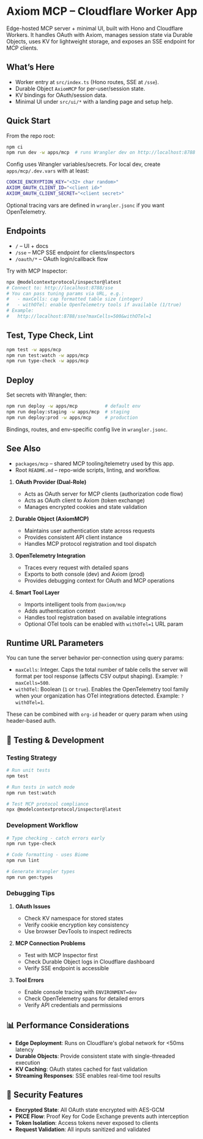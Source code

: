 # Axiom MCP – Cloudflare Worker App

Edge-hosted MCP server + minimal UI, built with Hono and Cloudflare Workers. It handles OAuth with Axiom, manages session state via Durable Objects, uses KV for lightweight storage, and exposes an SSE endpoint for MCP clients.

## What’s Here

- Worker entry at `src/index.ts` (Hono routes, SSE at `/sse`).
- Durable Object `AxiomMCP` for per-user/session state.
- KV bindings for OAuth/session data.
- Minimal UI under `src/ui/*` with a landing page and setup help.

## Quick Start

From the repo root:

```bash
npm ci
npm run dev -w apps/mcp  # runs Wrangler dev on http://localhost:8788
```

Config uses Wrangler variables/secrets. For local dev, create `apps/mcp/.dev.vars` with at least:

```bash
COOKIE_ENCRYPTION_KEY="<32+ char random>"
AXIOM_OAUTH_CLIENT_ID="<client id>"
AXIOM_OAUTH_CLIENT_SECRET="<client secret>"
```

Optional tracing vars are defined in `wrangler.jsonc` if you want OpenTelemetry.

## Endpoints

- `/` – UI + docs
- `/sse` – MCP SSE endpoint for clients/inspectors
- `/oauth/*` – OAuth login/callback flow

Try with MCP Inspector:

```bash
npx @modelcontextprotocol/inspector@latest
# Connect to: http://localhost:8788/sse
# You can pass tuning params via URL, e.g.:
#   - maxCells: cap formatted table size (integer)
#   - withOTel: enable OpenTelemetry tools if available (1/true)
# Example:
#   http://localhost:8788/sse?maxCells=500&withOTel=1
```

## Test, Type Check, Lint

```bash
npm test -w apps/mcp
npm run test:watch -w apps/mcp
npm run type-check -w apps/mcp
```

## Deploy

Set secrets with Wrangler, then:

```bash
npm run deploy -w apps/mcp          # default env
npm run deploy:staging -w apps/mcp  # staging
npm run deploy:prod -w apps/mcp     # production
```

Bindings, routes, and env-specific config live in `wrangler.jsonc`.

## See Also

- `packages/mcp` – shared MCP tooling/telemetry used by this app.
- Root `README.md` – repo-wide scripts, linting, and workflow.

1. **OAuth Provider (Dual-Role)**
   - Acts as OAuth server for MCP clients (authorization code flow)
   - Acts as OAuth client to Axiom (token exchange)
   - Manages encrypted cookies and state validation

2. **Durable Object (AxiomMCP)**
   - Maintains user authentication state across requests
   - Provides consistent API client instance
   - Handles MCP protocol registration and tool dispatch

3. **OpenTelemetry Integration**
   - Traces every request with detailed spans
   - Exports to both console (dev) and Axiom (prod)
   - Provides debugging context for OAuth and MCP operations

4. **Smart Tool Layer**
   - Imports intelligent tools from `@axiom/mcp`
   - Adds authentication context
   - Handles tool registration based on available integrations
   - Optional OTel tools can be enabled with `withOTel=1` URL param

## Runtime URL Parameters

You can tune the server behavior per-connection using query params:

- `maxCells`: Integer. Caps the total number of table cells the server will format per tool response (affects CSV output shaping). Example: `?maxCells=500`.
- `withOTel`: Boolean (`1` or `true`). Enables the OpenTelemetry tool family when your organization has OTel integrations detected. Example: `?withOTel=1`.

These can be combined with `org-id` header or query param when using header-based auth.

## 🧪 Testing & Development

### Testing Strategy

```bash
# Run unit tests
npm test

# Run tests in watch mode
npm run test:watch

# Test MCP protocol compliance
npx @modelcontextprotocol/inspector@latest
```

### Development Workflow

```bash
# Type checking - catch errors early
npm run type-check

# Code formatting - uses Biome
npm run lint

# Generate Wrangler types
npm run gen:types
```

### Debugging Tips

1. **OAuth Issues**
   - Check KV namespace for stored states
   - Verify cookie encryption key consistency
   - Use browser DevTools to inspect redirects

2. **MCP Connection Problems**
   - Test with MCP Inspector first
   - Check Durable Object logs in Cloudflare dashboard
   - Verify SSE endpoint is accessible

3. **Tool Errors**
   - Enable console tracing with `ENVIRONMENT=dev`
   - Check OpenTelemetry spans for detailed errors
   - Verify API credentials and permissions

## 📊 Performance Considerations

- **Edge Deployment**: Runs on Cloudflare's global network for <50ms latency
- **Durable Objects**: Provide consistent state with single-threaded execution
- **KV Caching**: OAuth states cached for fast validation
- **Streaming Responses**: SSE enables real-time tool results

## 🔐 Security Features

- **Encrypted State**: All OAuth state encrypted with AES-GCM
- **PKCE Flow**: Proof Key for Code Exchange prevents auth interception
- **Token Isolation**: Access tokens never exposed to clients
- **Request Validation**: All inputs sanitized and validated
